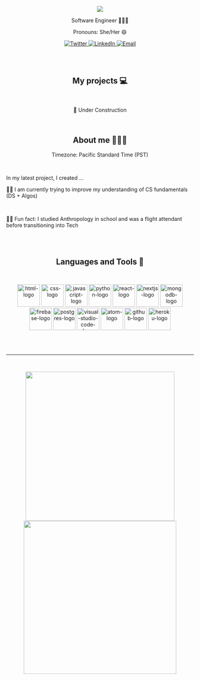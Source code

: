 <p align="center">
  <img src="https://readme-typing-svg.herokuapp.com/?lines=Hi+👋🏾+I'm+Dee&font=Fira%20Code&center=true&width=380&height=50&font=30&color=000000">
</p>
<p align="center">Software Engineer 👩🏾‍💻</p>
<p align="center">Pronouns: She/Her 😄</p>
<p align="center">
  <a href="https://twitter.com/Dee_Downsss">
    <img src="https://img.shields.io/badge/Twitter-1DA1F2?style=for-the-badge&logo=twitter&logoColor=white" alt="Twitter"/>
  </a>
  <a href="https://linkedin.com/in/dewandra-downs">
    <img src="https://img.shields.io/badge/LinkedIn-blue?style=for-the-badge&logo=linkedin&labelColor=blue" alt="LinkedIn"/>
  </a>
  <a href="mailto:dee_downs@outlook.com">
    <img src="https://img.shields.io/badge/Email-0e99ee?style=for-the-badge&labelColor=blue" alt="Email"/>
  </a>
</p>
<br />
<br />
<h2 align="center">My projects 💻</h2>
<br />
<p align="center">
  🚧 Under Construction
<!--   <a href="https://github.com/the-collab-lab/tcl-17-smart-shopping-list">
    <img align="" src="https://media-exp1.licdn.com/dms/image/C562DAQE-HrgvPMGw5A/profile-treasury-image-shrink_800_800/0/1614817120115?e=1647198000&v=beta&t=95v5K1RuP043O1sx5MjYs9cVGSVrR2rYEJqhNnQUibs" />
  </a> -->
</p>

<br />

<h2 align="center">About me 💁🏾‍♀️</h2>
<p align="center">
Timezone: Pacific Standard Time (PST)
</p>
<br />
<p>In my latest project, I created ...</p>
<p>💪🏾 I am currently trying to improve my understanding of CS fundamentals (DS + Algos)<p/>
<br />
<p>💃🏾 Fun fact: I studied Anthropology in school and was a flight attendant before transitioning into Tech <p/>
<br />
<br />
<h2 align="center"> Languages and Tools 🥞</h2>
<br />
<p align="center">
  <img src="https://cdn.jsdelivr.net/gh/devicons/devicon/icons/html5/html5-original-wordmark.svg" alt="html-logo" width="60" height="60"/>
  <img src="https://cdn.jsdelivr.net/gh/devicons/devicon/icons/css3/css3-original-wordmark.svg" alt="css-logo" width="60" height="60"/> 
  <img src="https://cdn.jsdelivr.net/gh/devicons/devicon/icons/javascript/javascript-original.svg" alt="javascript-logo" width="60" height="60"/>
  <img src="https://cdn.jsdelivr.net/gh/devicons/devicon/icons/python/python-original-wordmark.svg" alt="python-logo" width="60" height="60"/>
  <img src="https://cdn.jsdelivr.net/gh/devicons/devicon/icons/react/react-original-wordmark.svg" alt="react-logo" width="60" height="60"/>  
  <img src="https://cdn.jsdelivr.net/gh/devicons/devicon/icons/nextjs/nextjs-original-wordmark.svg" alt="nextjs-logo" width="60" height="60"/>
  <img src="https://cdn.jsdelivr.net/gh/devicons/devicon/icons/mongodb/mongodb-original-wordmark.svg" alt="mongodb-logo" width="60" height="60"/>
  <img src="https://cdn.jsdelivr.net/gh/devicons/devicon/icons/firebase/firebase-plain-wordmark.svg" alt="firebase-logo" width="60" height="60" />
  <img src="https://cdn.jsdelivr.net/gh/devicons/devicon/icons/postgresql/postgresql-original-wordmark.svg" alt="postgres-logo" width="60" height="60" />
  <img src="https://cdn.jsdelivr.net/gh/devicons/devicon/icons/visualstudio/visualstudio-plain-wordmark.svg" alt="visual-studio-code-logo" width="60" height="60"/>
  <img src="https://cdn.jsdelivr.net/gh/devicons/devicon/icons/atom/atom-original-wordmark.svg" alt="atom-logo" width="60" height="60"/>
  <img src="https://cdn.jsdelivr.net/gh/devicons/devicon/icons/github/github-original-wordmark.svg" alt="github-logo" width="60" height="60" />
  <img src="https://cdn.jsdelivr.net/gh/devicons/devicon/icons/heroku/heroku-plain-wordmark.svg" alt="heroku-logo" width="60" height="60" />
</p>
<br />
<br />

---

<br />
<p align="center">
  <img src="https://github-readme-stats.vercel.app/api/top-langs/?username=DeeDowns&layout=compact&theme=synthwave" width="400" />
  <img src="https://github-readme-stats.vercel.app/api?username=DeeDowns&theme=synthwave&show_icons=true" width="410"/>
</p>

